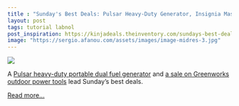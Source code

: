 ```yaml
---
title : "Sunday's Best Deals: Pulsar Heavy-Duty Generator, Insignia Massage Chair, Star Wars Action Figures, Holy Stone Drone, Greenworks Outdoor Power Tools, and More"
layout: post
tags: tutorial labnol
post_inspiration: https://kinjadeals.theinventory.com/sundays-best-deals-pulsar-heavy-duty-generator-insign-1846661080
image: "https://sergio.afanou.com/assets/images/image-midres-3.jpg"
---
```


<img src="https://i.kinja-img.com/gawker-media/image/upload/s--BrTfhBsa--/c_fit,fl_progressive,q_80,w_636/mj3uhmld1eqz7uzvwnby.jpg" /><p>A <a href="https://kinjadeals.theinventory.com/stay-cool-as-a-cucumber-next-power-outage-with-62-off-1846660913?ks=nativestream">Pulsar heavy-duty portable dual fuel generator</a> and <a href="https://kinjadeals.theinventory.com/start-your-spring-cleaning-on-that-unsightly-yard-with-1846522535?ks=nativestream">a sale on Greenworks outdoor power tools</a> lead Sunday’s best deals.<br></p><p><a href="https://kinjadeals.theinventory.com/sundays-best-deals-pulsar-heavy-duty-generator-insign-1846661080">Read more...</a></p>